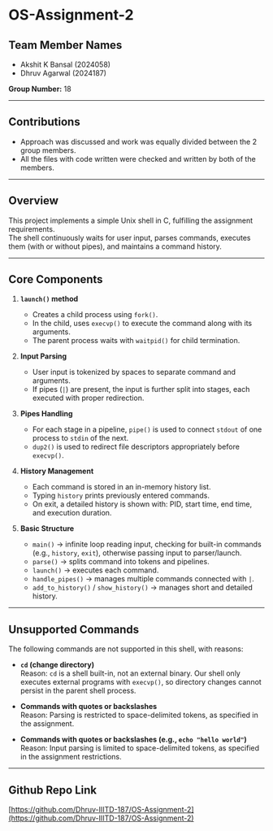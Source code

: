 # OS-Assignment-2

## Team Member Names
- Akshit K Bansal (2024058)  
- Dhruv Agarwal (2024187)  

**Group Number:** 18  

---

## Contributions
- Approach was discussed and work was equally divided between the 2 group members.  
- All the files with code written were checked and written by both of the members.  

---

## Overview
This project implements a simple Unix shell in C, fulfilling the assignment requirements.  
The shell continuously waits for user input, parses commands, executes them (with or without pipes), and maintains a command history.  

---

## Core Components

1. **`launch()` method**  
   - Creates a child process using `fork()`.  
   - In the child, uses `execvp()` to execute the command along with its arguments.  
   - The parent process waits with `waitpid()` for child termination.  

2. **Input Parsing**  
   - User input is tokenized by spaces to separate command and arguments.  
   - If pipes (`|`) are present, the input is further split into stages, each executed with proper redirection.  

3. **Pipes Handling**  
   - For each stage in a pipeline, `pipe()` is used to connect `stdout` of one process to `stdin` of the next.  
   - `dup2()` is used to redirect file descriptors appropriately before `execvp()`.  

4. **History Management**  
   - Each command is stored in an in-memory history list.  
   - Typing `history` prints previously entered commands.  
   - On exit, a detailed history is shown with: PID, start time, end time, and execution duration.  

5. **Basic Structure**  
   - `main()` → infinite loop reading input, checking for built-in commands (e.g., `history`, `exit`), otherwise passing input to parser/launch.  
   - `parse()` → splits command into tokens and pipelines.  
   - `launch()` → executes each command.  
   - `handle_pipes()` → manages multiple commands connected with `|`.  
   - `add_to_history()` / `show_history()` → manages short and detailed history.  

---

## Unsupported Commands

The following commands are not supported in this shell, with reasons:  

- **`cd` (change directory)**  
  Reason: `cd` is a shell built-in, not an external binary. Our shell only executes external programs with `execvp()`, so directory changes cannot persist in the parent shell process.  

- **Commands with quotes or backslashes**  
  Reason: Parsing is restricted to space-delimited tokens, as specified in the assignment.  

- **Commands with quotes or backslashes (e.g., `echo "hello world"`)**  
  Reason: Input parsing is limited to space-delimited tokens, as specified in the assignment restrictions.  

---

## Github Repo Link
[https://github.com/Dhruv-IIITD-187/OS-Assignment-2](https://github.com/Dhruv-IIITD-187/OS-Assignment-2)
